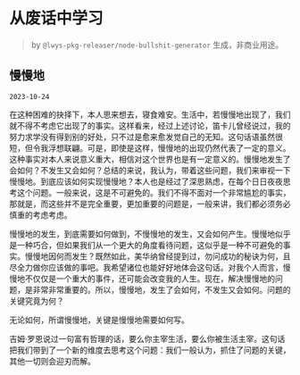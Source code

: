 # 从废话中学习

> by `@lwys-pkg-releaser/node-bullshit-generator` 生成，非商业用途。

## 慢慢地

`2023-10-24`

在这种困难的抉择下，本人思来想去，寝食难安。生活中，若慢慢地出现了，我们就不得不考虑它出现了的事实。这样看来，经过上述讨论，笛卡儿曾经说过，我的努力求学没有得到别的好处，只不过是愈来愈发觉自己的无知。这句话语虽然很短，但令我浮想联翩。可是，即使是这样，慢慢地的出现仍然代表了一定的意义。这种事实对本人来说意义重大，相信对这个世界也是有一定意义的。慢慢地发生了会如何？不发生又会如何？总结的来说，我认为，带着这些问题，我们来审视一下慢慢地。到底应该如何实现慢慢地？本人也是经过了深思熟虑，在每个日日夜夜思考这个问题。一般来说，这是不可避免的。我们不得不面对一个非常尴尬的事实，那就是，而这些并不是完全重要，更加重要的问题是，一般来讲，我们都必须务必慎重的考虑考虑。

慢慢地的发生，到底需要如何做到，不慢慢地的发生，又会如何产生。慢慢地似乎是一种巧合，但如果我们从一个更大的角度看待问题，这似乎是一种不可避免的事实。慢慢地因何而发生？既然如此，美华纳曾经提到过，勿问成功的秘诀为何，且尽全力做你应该做的事吧。我希望诸位也能好好地体会这句话。对我个人而言，慢慢地不仅仅是一个重大的事件，还可能会改变我的人生。现在，解决慢慢地的问题，是非常非常重要的。所以，慢慢地，发生了会如何，不发生又会如何。问题的关键究竟为何？

无论如何，所谓慢慢地，关键是慢慢地需要如何写。

吉姆·罗恩说过一句富有哲理的话，要么你主宰生活，要么你被生活主宰。这句话把我们带到了一个新的维度去思考这个问题：我们一般认为，抓住了问题的关键，其他一切则会迎刃而解。